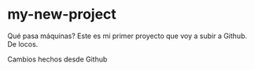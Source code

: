 # my-new-project
Qué pasa máquinas?
Este es mi primer proyecto que voy a subir a Github.
De locos.

Cambios hechos desde Github
